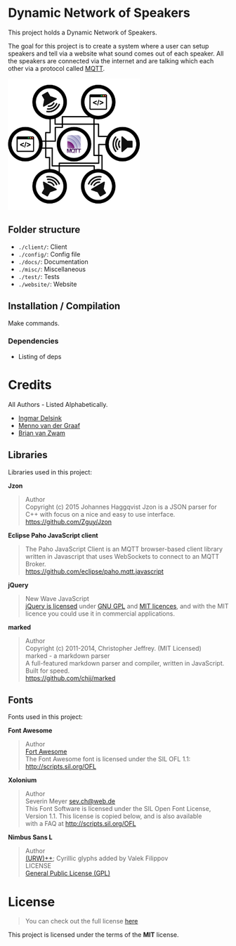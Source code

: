 # Dynamic Network of Speakers

This project holds a Dynamic Network of Speakers.

The goal for this project is to create a system where a user can setup speakers and tell via a website what sound comes out of each speaker. All the speakers are connected via the internet and are talking which each other via a protocol called [MQTT](http://mqtt.org/).

<img src="./misc/logo/dynamic_network_of_speakers.png" alt="DNS" width="300">

## Folder structure
- `./client/`: Client
- `./config/`: Config file
- `./docs/`: Documentation
- `./misc/`: Miscellaneous
- `./test/`: Tests
- `./website/`: Website

## Installation / Compilation
Make commands.

### Dependencies
- Listing of deps

# Credits

All Authors - Listed Alphabetically.

- [Ingmar Delsink](https://github.com/MrCrazyID)
- [Menno van der Graaf](https://github.com/Mercotui)
- [Brian van Zwam](https://github.com/Gerwie)

## Libraries
Libraries used in this project:

**Jzon**  

> Author  
> Copyright (c) 2015 Johannes Haggqvist
> Jzon is a JSON parser for C++ with focus on a nice and easy to use interface.
> <https://github.com/Zguy/Jzon>

**Eclipse Paho JavaScript client**  

> The Paho JavaScript Client is an MQTT browser-based client library written in Javascript that uses WebSockets to connect to an MQTT Broker.  
> <https://github.com/eclipse/paho.mqtt.javascript>

**jQuery**

> New Wave JavaScript  
> [jQuery is licensed](http://jquery.org/license) under [GNU GPL](http://www.gnu.org/licenses/gpl.html) and [MIT licences](http://www.opensource.org/licenses/mit-license.php), and with the MIT licence you could use it in commercial applications.

**marked**

> Author  
> Copyright (c) 2011-2014, Christopher Jeffrey. (MIT Licensed)  
> marked - a markdown parser  
> A full-featured markdown parser and compiler, written in JavaScript. Built for speed.  
> <https://github.com/chjj/marked>  

## Fonts
Fonts used in this project:

**Font Awesome**  

> Author  
> [Fort Awesome](https://fortawesome.github.io/Font-Awesome/)  
> The Font Awesome font is licensed under the SIL OFL 1.1:  
> http://scripts.sil.org/OFL  

**Xolonium**

> Author  
> Severin Meyer <sev.ch@web.de>  
> This Font Software is licensed under the SIL Open Font License,  
>  Version 1.1. This license is copied below, and is also available  
> with a FAQ at <http://scripts.sil.org/OFL>


**Nimbus Sans L**

> Author  
> [(URW)++](https://www.urwpp.de); Cyrillic glyphs added by Valek Filippov  
> LICENSE  
> [General Public License (GPL)](http://www.fsf.org/licenses/gpl.html)

# License

> You can check out the full license [here](./LICENSE)

This project is licensed under the terms of the **MIT** license.
